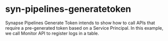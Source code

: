 # syn-pipelines-generatetoken
Synapse Pipelines Generate Token intends to show how to call APIs that require a pre-generated token based on a Service Principal. In this example, we call Monitor API to register logs in a table.
